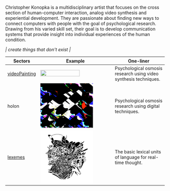 Christopher Konopka is a multidisciplinary artist that focuses on the cross section of human-computer interaction, analog video synthesis and experiential development. They are passionate about finding new ways to connect computers with people with the goal of psychological research. Drawing from his varied skill set, their goal is to develop communication systems that provide insight into individual experiences of the human condition.

_| create things that don't exist |_


| Sectors      | Example  | One-liner          | 
| ------------ | -------- | ------- | 
| [videoPainting](https://cskonopka.gitbook.io/videopainting/) |  <img height="25%" width="75%" src="https://github.com/cskonopka/syncretism-network/blob/main/assets/vp-itsAllJustLight.gif"/>  |   Psychological osmosis research using video synthesis techniques.            | 
| holon            |  <img height="25%" width="75%" src="https://github.com/cskonopka/syncretism-network/blob/main/assets/holon-mimesis.png"/>  |   Psychological osmosis research using digital techniques.            |
| [lexemes](https://cskonopka.github.io/lexemes/)  |  <img height="25%" width="75%" src="https://github.com/cskonopka/syncretism-network/blob/main/assets/hl-lexemes-01.png"/>  | The basic lexical units of language for real-time thought.   | 

